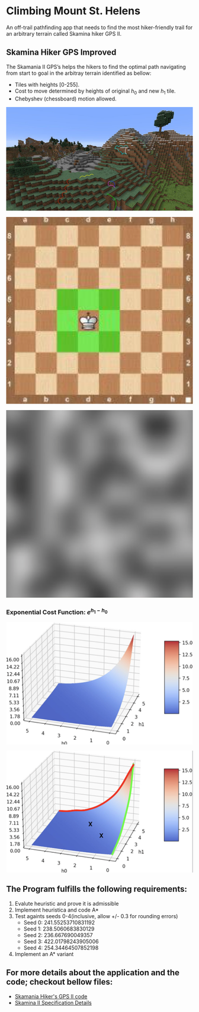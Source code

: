# Climbing Mount St. Helens
An off-trail pathfinding app that needs to find the most hiker-friendly trail for an arbitrary terrain called Skamina hiker GPS II. 

## Skamina Hiker GPS Improved
The Skamania II GPS’s helps the hikers to find the optimal path navigating from start to goal in the arbitray terrain identified as bellow:
- Tiles with heights [0-255]. 
- Cost to move determined by heights of original $h_0$ and new $h_1$ tile. 
- Chebyshev (chessboard) motion allowed.

![preview img](/preview-3.png)

![preview img](/preview-2.png)

![preview img](/preview-1.png)

### Exponential Cost Function: $e^{{h_1} - {h_0}}$

![preview img](/preview-4.png)

![preview img](/preview-5.png)

## The Program fulfills the following requirements:
1. Evalute heuristic and prove it is admissible
2. Implement heuristica and code A*
3. Test againts seeds 0-4(inclusive, allow +/- 0.3 for rounding errors)
    * Seed 0: 241.55253710831192
    * Seed 1: 238.5060683830129
    * Seed 2: 236.667690049357
    * Seed 3: 422.01798243905006
    * Seed 4: 254.34464507852198
4. Implement an A* variant

## For more details about the application and the code; checkout bellow files: 
- [Skamania Hiker's GPS II code](https://github.com/tinanemati/Skamina_Hiker_GPS_Improved/blob/main/Skamania_Hiker's_GPS_II.ipynb)
- [Skamina II Specification Details](https://github.com/tinanemati/Skamina_Hiker_GPS_Improved/blob/main/Skamina%20II.pdf)
